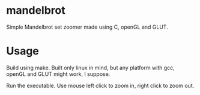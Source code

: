 # mandelbrot
Simple Mandelbrot set zoomer made using C, openGL and GLUT.

# Usage
Build using make. Built only linux in mind, but any platform with gcc, openGL and GLUT might work, I suppose.

Run the executable. Use mouse left click to zoom in, right click to zoom out.

